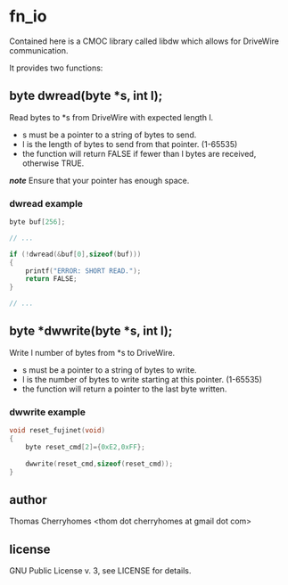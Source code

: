 # fn_io

Contained here is a CMOC library called libdw which allows for DriveWire communication.

It provides two functions:

## byte dwread(byte *s, int l);

Read bytes to *s from DriveWire with expected length l.

* s must be a pointer to a string of bytes to send.
* l is the length of bytes to send from that pointer. (1-65535)
* the function will return FALSE if fewer than l bytes are received, otherwise TRUE.

***note*** Ensure that your pointer has enough space.

### dwread example

```c
byte buf[256];

// ...

if (!dwread(&buf[0],sizeof(buf)))
{
	printf("ERROR: SHORT READ.");
	return FALSE;
}

// ...

```

## byte *dwwrite(byte *s, int l);

Write l number of bytes from *s to DriveWire.

* s must be a pointer to a string of bytes to write.
* l is the number of bytes to write starting at this pointer. (1-65535)
* the function will return a pointer to the last byte written.

### dwwrite example

```c
void reset_fujinet(void)
{
	byte reset_cmd[2]={0xE2,0xFF};
	
	dwwrite(reset_cmd,sizeof(reset_cmd));
}
```

## author

Thomas Cherryhomes &lt;thom dot cherryhomes at gmail dot com&gt;

## license

GNU Public License v. 3, see LICENSE for details.
